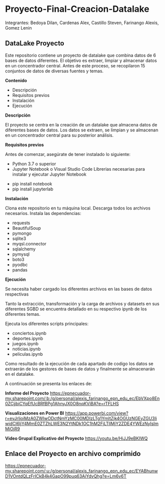 # Proyecto-Final-Creacion-Datalake

Integrantes: Bedoya Dilan, Cardenas Alex, Castillo Steven, Farinango Alexis, Gomez Lenin

## DataLake Proyecto
Este repositorio contiene un proyecto de datalake que combina datos de 6 bases de datos diferentes. El objetivo es extraer, limpiar y almacenar datos en un concentrador central. Antes de este proceso, se recopilaron 15 conjuntos de datos de diversas fuentes y temas.

**Contenido**

* Descripción
* Requisitos previos
* Instalación
* Ejecución

**Descripción**

El proyecto se centra en la creación de un datalake que almacena datos de diferentes bases de datos. Los datos se extraen, se limpian y se almacenan en un concentrador central para su posterior análisis.

**Requisitos previos**

Antes de comenzar, asegúrate de tener instalado lo siguiente:

* Python 3.7 o superior
* Jupyter Notebook o Visual Studio Code Librerias necesarias para instalar y ejecutar Jupyter Notebook
- pip install notebook
- pip install jupyterlab
  
**Instalación**

Clona este repositorio en tu máquina local. Descarga todos los archivos necesarios. Instala las dependencias:
* requests
* BeautifulSoup
* pymongo
* sqlite3
* myqsl.connector
* sqlalchemy
* pymysql
* boto3
* pyodbc
* pandas

**Ejecución**

Se necesita haber cargado los diferentes archivos en las bases de datos respectivas

Tanto la extracción, transformación y la carga de archivos y datasets en sus diferentes SGBD se encuentra detallado en su respectivo ipynb de los diferentes temas.

Ejecuta los diferentes scripts principales: 
* conciertos.ipynb
* deportes.ipynb
* juegos.ipynb
* noticias.ipynb
* peliculas.ipynb

Como resultado de la ejecución de cada apartado de codigo los datos se extraerán de los gestores de bases de datos y finalmente se almacenarán en el datalake.

A continuación se presenta los enlaces de:

**Informe del Proyecto** https://epnecuador-my.sharepoint.com/:b:/g/personal/alexis_farinango_epn_edu_ec/EbVXpo8En0ZCjjbiCYqEfUcBRfBPg1AhnyJX0O8nqKViBA?e=rTFLHS

**Visualizaciones en Power BI** https://app.powerbi.com/view?r=eyJrIjoiMzA0ZWIwODctNmYzMC00MDIzLTg1YmItZjk4OGUzNGEyZGU3IiwidCI6IjY4MmE0ZTZhLWE3N2YtNDk1OC1hM2FjLTllMjY2ZDE4YWEzNyIsImMiOjR9

**Video Grupal Explicativo del Proyecto** https://youtu.be/HiJJ9eBKIWQ

## Enlace del Proyecto en archivo comprimido

https://epnecuador-my.sharepoint.com/:u:/g/personal/alexis_farinango_epn_edu_ec/EYABhunwD1VOntdQLzFrICkB4k4GapO99puq63AiYdvQhg?e=Lm6v6T
